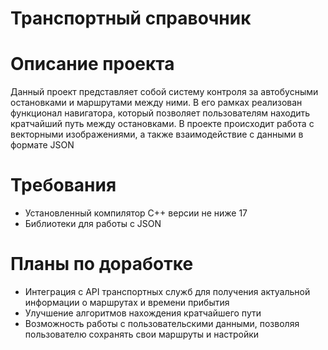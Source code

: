# Транспортный справочник

# Описание проекта
Данный проект представляет собой систему контроля за автобусными остановками и маршрутами между ними. В его рамках реализован функционал навигатора, который позволяет пользователям находить кратчайший путь между остановками. В проекте происходит работа с векторными изображениями, а также взаимодействие с данными в формате JSON

# Требования
- Установленный компилятор C++ версии не ниже 17
- Библиотеки для работы с JSON

# Планы по доработке
- Интеграция с API транспортных служб для получения актуальной информации о маршрутах и времени прибытия
- Улучшение алгоритмов нахождения кратчайшего пути
- Возможность работы с пользовательскими данными, позволяя пользователю сохранять свои маршруты и настройки